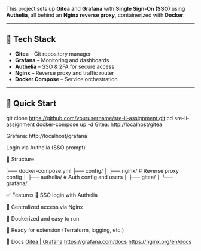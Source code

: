 This project sets up **Gitea** and **Grafana** with **Single Sign-On (SSO)** using **Authelia**, all behind an **Nginx reverse proxy**, containerized with **Docker**.

---

## 🔧 Tech Stack

- **Gitea** – Git repository manager  
- **Grafana** – Monitoring and dashboards  
- **Authelia** – SSO & 2FA for secure access  
- **Nginx** – Reverse proxy and traffic router  
- **Docker Compose** – Service orchestration  

---

## 🚀 Quick Start

git clone https://github.com/yourusername/sre-ii-assignment.git
cd sre-ii-assignment
docker-compose up -d
Gitea: http://localhost/gitea

Grafana: http://localhost/grafana

Login via Authelia (SSO prompt)

📁 Structure

├── docker-compose.yml
├── config/
│   ├── nginx/         # Reverse proxy config
│   ├── authelia/      # Auth config and users
│   ├── gitea/
│   └── grafana/

✅ Features
🔐 SSO login with Authelia

🔄 Centralized access via Nginx

🐳 Dockerized and easy to run

🧱 Ready for extension (Terraform, logging, etc.)

📘 Docs
[Gitea | Grafana](https://docs.gitea.io/)
https://grafana.com/docs
https://nginx.org/en/docs
